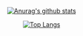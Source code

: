 <div align=center>
	 
[![Anurag's github stats](https://github-readme-stats.vercel.app/api?username=dlrtn)](https://github.com/dlrtn/github-readme-stats)

 </div>
 <div align=center>

[![Top Langs](https://github-readme-stats.vercel.app/api/top-langs/?username=dlrtn&&hide=jupyternotebook,html)](https://github.com/dlrtn/github-readme-stats)
	
 </div>
